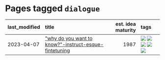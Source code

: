 # Pages tagged `dialogue`

|last_modified|title|est. idea maturity|tags
|:---|:---|---:|:---|
|2023-04-07|["why do you want to know?"-instruct-esque-fintetuning](../whydoyouwantoknow.md)|1987|[![](https://img.shields.io/badge/tag-aiethics-8a140)](../tags/aiethics.md) [![](https://img.shields.io/badge/tag-alignment-abf295)](../tags/alignment.md) [![](https://img.shields.io/badge/tag-dialogue-83cbca)](../tags/dialogue.md) [![](https://img.shields.io/badge/tag-models-e33481)](../tags/models.md) [![](https://img.shields.io/badge/tag-wip-4072a1)](../tags/wip.md)|